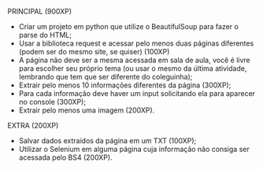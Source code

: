 PRINCIPAL (900XP)
- Criar um projeto em python que utilize o BeautifulSoup para fazer o parse do HTML;
- Usar a biblioteca request e acessar pelo menos duas páginas diferentes (podem ser do mesmo site, se quiser) (100XP)
- A página não deve ser a mesma acessada em sala de aula, você é livre para escolher seu próprio tema (ou usar o mesmo da última atividade, lembrando que tem que ser diferente do coleguinha);
- Extrair pelo menos 10 informações diferentes da página (300XP);
- Para cada informação deve haver um input solicitando ela para aparecer no console (300XP);
- Extrair pelo menos uma imagem (200XP).

EXTRA (200XP)
- Salvar dados extraídos da página em um TXT (100XP);
- Utilizar o Selenium em alguma página cuja informação não consiga ser acessada pelo BS4 (200XP).